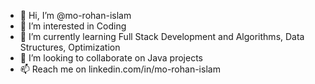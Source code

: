 - 👋 Hi, I’m @mo-rohan-islam
- 👀 I’m interested in Coding
- 🌱 I’m currently learning Full Stack Development and Algorithms, Data Structures, Optimization
- 💞️ I’m looking to collaborate on Java projects
- 📫 Reach me on linkedin.com/in/mo-rohan-islam

<!---
mo-rohan-islam/mo-rohan-islam is a ✨ special ✨ repository because its `README.md` (this file) appears on your GitHub profile.
You can click the Preview link to take a look at your changes.
--->
